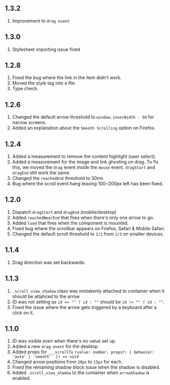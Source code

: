 ## 1.3.2

1. Improvement to `drag event`

## 1.3.0

1. Stylesheet importing issue fixed

## 1.2.8

1. Fixed the bug where the link in the item didn't work.
2. Moved the style tag into a file.
3. Type check.

## 1.2.6

1. Changed the default arrow threshold to `window.innerWidth - 50` for narrow screens.
2. Added an explanation about the `Smooth Scrolling` option on Firefox.

## 1.2.4

1. Added a measurement to remove the content highlight (user select).
2. Added a measurement for the image and link ghosting on drag. To fix this, we moved the `drag` event inside the `mouse` event. `dragStart` and `dragEnd` still work the same.
3. Changed the `reachedEnd` threshold to 30ms
4. Bug where the scroll event hang leaving 100~200px left has been fixed.

## 1.2.0

1. Dispatch `dragStart` and `dragEnd` (mobile/desktop)
2. Added `reachedNearEnd` that fires when there's only one arrow to go.
3. Added `load` that fires when the component is mounted.
4. Fixed bug where the scrollbar appears on Firefox, Safari & Mobile Safari.
5. Changed the default scroll threshold to `1/2` from `1/3` on smaller devices.

## 1.1.4

1. Drag direction was set backwards.

## 1.1.3

1. `.scroll_view_shadow` class was mistakenly attached to container when it should be attahced to the arrow.
2. ID was not setting as `id == "" ? id : ""` should be `id != "" ? id : ""`.
3. Fixed the issue where the arrow gets triggered by a keyboard after a click on it.

## 1.1.0

1. ID was visible even when there's no value set up.
2. Added a new `drag event` for the desktop.
3. Added props for `___scrollTo` `(value: number, props?: { behavior: 'auto' | 'smooth'  }) => void`
4. Changed arrow positions from `20px` to `15px` for each.
5. Fixed the remaining shadow block issue when the shadow is disabled.
6. Added `.scroll_view_shadow` to the container when `arrowShadow` is enabled.
